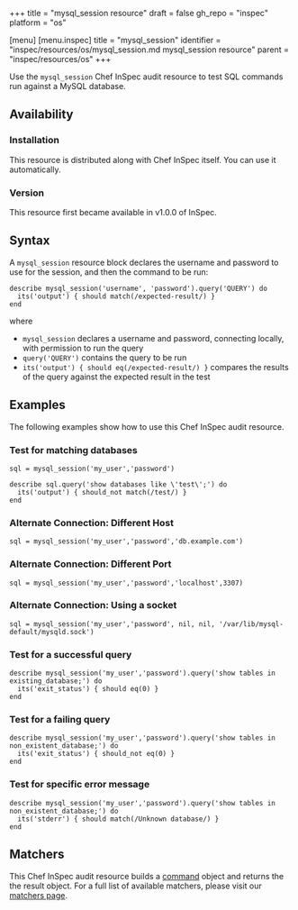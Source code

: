 +++
title = "mysql_session resource"
draft = false
gh_repo = "inspec"
platform = "os"

[menu]
  [menu.inspec]
    title = "mysql_session"
    identifier = "inspec/resources/os/mysql_session.md mysql_session resource"
    parent = "inspec/resources/os"
+++

Use the `mysql_session` Chef InSpec audit resource to test SQL commands run against a MySQL database.

## Availability

### Installation

This resource is distributed along with Chef InSpec itself. You can use it automatically.

### Version

This resource first became available in v1.0.0 of InSpec.

## Syntax

A `mysql_session` resource block declares the username and password to use for the session, and then the command to be run:

    describe mysql_session('username', 'password').query('QUERY') do
      its('output') { should match(/expected-result/) }
    end

where

- `mysql_session` declares a username and password, connecting locally, with permission to run the query
- `query('QUERY')` contains the query to be run
- `its('output') { should eq(/expected-result/) }` compares the results of the query against the expected result in the test

## Examples

The following examples show how to use this Chef InSpec audit resource.

### Test for matching databases

    sql = mysql_session('my_user','password')

    describe sql.query('show databases like \'test\';') do
      its('output') { should_not match(/test/) }
    end

### Alternate Connection: Different Host

    sql = mysql_session('my_user','password','db.example.com')

### Alternate Connection: Different Port

    sql = mysql_session('my_user','password','localhost',3307)

### Alternate Connection: Using a socket

    sql = mysql_session('my_user','password', nil, nil, '/var/lib/mysql-default/mysqld.sock')

### Test for a successful query

    describe mysql_session('my_user','password').query('show tables in existing_database;') do
      its('exit_status') { should eq(0) }
    end

### Test for a failing query

    describe mysql_session('my_user','password').query('show tables in non_existent_database;') do
      its('exit_status') { should_not eq(0) }
    end

### Test for specific error message

    describe mysql_session('my_user','password').query('show tables in non_existent_database;') do
      its('stderr') { should match(/Unknown database/) }
    end

## Matchers

This Chef InSpec audit resource builds a [command](/inspec/resources/command) object and returns the the result object. For a full list of available matchers, please visit our [matchers page](/inspec/matchers/).
